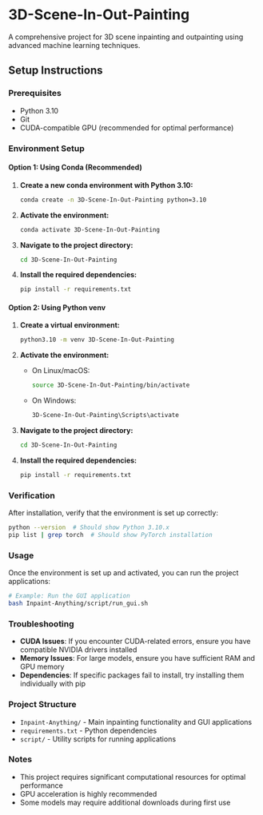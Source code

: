 # 3D-Scene-In-Out-Painting

A comprehensive project for 3D scene inpainting and outpainting using advanced machine learning techniques.

## Setup Instructions

### Prerequisites
- Python 3.10
- Git
- CUDA-compatible GPU (recommended for optimal performance)

### Environment Setup

#### Option 1: Using Conda (Recommended)

1. **Create a new conda environment with Python 3.10:**
   ```bash
   conda create -n 3D-Scene-In-Out-Painting python=3.10
   ```

2. **Activate the environment:**
   ```bash
   conda activate 3D-Scene-In-Out-Painting
   ```

3. **Navigate to the project directory:**
   ```bash
   cd 3D-Scene-In-Out-Painting
   ```

4. **Install the required dependencies:**
   ```bash
   pip install -r requirements.txt
   ```

#### Option 2: Using Python venv

1. **Create a virtual environment:**
   ```bash
   python3.10 -m venv 3D-Scene-In-Out-Painting
   ```

2. **Activate the environment:**
   - On Linux/macOS:
     ```bash
     source 3D-Scene-In-Out-Painting/bin/activate
     ```
   - On Windows:
     ```bash
     3D-Scene-In-Out-Painting\Scripts\activate
     ```

3. **Navigate to the project directory:**
   ```bash
   cd 3D-Scene-In-Out-Painting
   ```

4. **Install the required dependencies:**
   ```bash
   pip install -r requirements.txt
   ```

### Verification

After installation, verify that the environment is set up correctly:

```bash
python --version  # Should show Python 3.10.x
pip list | grep torch  # Should show PyTorch installation
```

### Usage

Once the environment is set up and activated, you can run the project applications:

```bash
# Example: Run the GUI application
bash Inpaint-Anything/script/run_gui.sh
```

### Troubleshooting

- **CUDA Issues**: If you encounter CUDA-related errors, ensure you have compatible NVIDIA drivers installed
- **Memory Issues**: For large models, ensure you have sufficient RAM and GPU memory
- **Dependencies**: If specific packages fail to install, try installing them individually with pip

### Project Structure

- `Inpaint-Anything/` - Main inpainting functionality and GUI applications
- `requirements.txt` - Python dependencies
- `script/` - Utility scripts for running applications

### Notes

- This project requires significant computational resources for optimal performance
- GPU acceleration is highly recommended
- Some models may require additional downloads during first use 